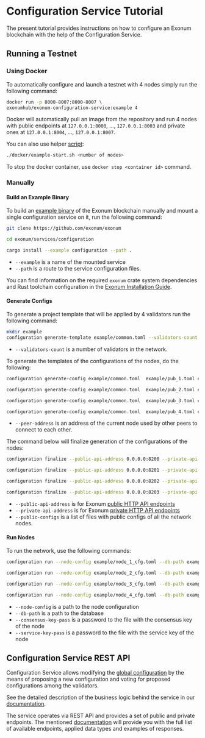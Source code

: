 # Configuration Service Tutorial

The present tutorial provides instructions on how to configure an Exonum
blockchain with the help of the Configuration Service.

## Running a Testnet

### Using Docker

<!-- spell-checker:ignore vitvakatu -->

To automatically configure and launch a testnet with 4 nodes simply run the
following command:

```bash
docker run -p 8000-8007:8000-8007 \
exonumhub/exonum-configuration-service:example 4
```

Docker will automatically pull an image from the repository and run 4 nodes with
public endpoints at `127.0.0.1:8000`, ..., `127.0.0.1:8003` and
private ones at `127.0.0.1:8004`, ..., `127.0.0.1:8007`.

You can also use helper [script](../docker/example-start.sh):

```bash
./docker/example-start.sh <number of nodes>
```

To stop the docker container, use `docker stop <container id>` command.

### Manually

#### Build an Example Binary

To build an [example binary](../examples/configuration.rs) of the Exonum
blockchain manually and mount a single configuration service on it, run the
following command:

```bash
git clone https://github.com/exonum/exonum

cd exonum/services/configuration

cargo install --example configuration --path .
```

- `--example` is a name of the mounted service
- `--path` is a route to the service configuration files.

You can find information on the required `exonum` crate system dependencies and
Rust toolchain configuration in the
[Exonum Installation Guide](https://exonum.com/doc/version/latest/get-started/install/).

#### Generate Configs

To generate a project template that will be applied by 4 validators run the
following command:

```sh
mkdir example
configuration generate-template example/common.toml --validators-count 4
```

- `--validators-count` is a number of validators in the network.

To generate the templates of the configurations of the nodes, do the following:
<!-- markdownlint-disable MD013 -->

```sh
configuration generate-config example/common.toml  example/pub_1.toml example/sec_1.toml --peer-address 127.0.0.1:6331 -c example/consensus_1.toml -s example/service_1.toml -n

configuration generate-config example/common.toml  example/pub_2.toml example/sec_2.toml --peer-address 127.0.0.1:6332 -c example/consensus_2.toml -s example/service_2.toml -n

configuration generate-config example/common.toml  example/pub_3.toml example/sec_3.toml --peer-address 127.0.0.1:6333 -c example/consensus_3.toml -s example/service_3.toml -n

configuration generate-config example/common.toml  example/pub_4.toml example/sec_4.toml --peer-address 127.0.0.1:6334 -c example/consensus_4.toml -s example/service_4.toml -n
```

- `--peer-address` is an address of the current node used by other peers to
  connect to each other.

The command below will finalize generation of the configurations of the nodes:

```sh
configuration finalize --public-api-address 0.0.0.0:8200 --private-api-address 0.0.0.0:8091 example/sec_1.toml example/node_1_cfg.toml --public-configs example/pub_1.toml example/pub_2.toml example/pub_3.toml example/pub_4.toml

configuration finalize --public-api-address 0.0.0.0:8201 --private-api-address 0.0.0.0:8092 example/sec_2.toml example/node_2_cfg.toml --public-configs example/pub_1.toml example/pub_2.toml example/pub_3.toml example/pub_4.toml

configuration finalize --public-api-address 0.0.0.0:8202 --private-api-address 0.0.0.0:8093 example/sec_3.toml example/node_3_cfg.toml --public-configs example/pub_1.toml example/pub_2.toml example/pub_3.toml example/pub_4.toml

configuration finalize --public-api-address 0.0.0.0:8203 --private-api-address 0.0.0.0:8094 example/sec_4.toml example/node_4_cfg.toml --public-configs example/pub_1.toml example/pub_2.toml example/pub_3.toml example/pub_4.toml
```

- `--public-api-address` is for Exonum [public HTTP API endpoints](#public-endpoints)
- `--private-api-address` is for Exonum [private HTTP API endpoints](#private-endpoints)
- `--public-configs` is a list of files with public configs of all the network
  nodes.

#### Run Nodes

To run the network, use the following commands:

```sh
configuration run --node-config example/node_1_cfg.toml --db-path example/db1 --public-api-address 0.0.0.0:8200 --consensus-key-pass pass --service-key-pass pass

configuration run --node-config example/node_2_cfg.toml --db-path example/db2 --public-api-address 0.0.0.0:8201 --consensus-key-pass pass --service-key-pass pass

configuration run --node-config example/node_3_cfg.toml --db-path example/db3 --public-api-address 0.0.0.0:8202 --consensus-key-pass pass --service-key-pass pass

configuration run --node-config example/node_4_cfg.toml --db-path example/db4 --public-api-address 0.0.0.0:8203 --consensus-key-pass pass --service-key-pass pass
```

<!-- markdownlint-enable MD013 -->

- `--node-config` is a path to the node configuration
- `--db-path` is a path to the database
- `--consensus-key-pass` is a password to the file with the consensus key of the
  node
- `--service-key-pass` is a password to the file with the service key of the
  node

## Configuration Service REST API

Configuration Service allows modifying the [global configuration][system-configuration]
by the means of proposing a new configuration and voting for proposed
configurations among the validators.

See the detailed description of the business logic behind the service in our
[documentation][configuration-updater].

The service operates via REST API and provides a set of public and private
endpoints. The mentioned [documentation][rest-api] will provide you with the
full list of available endpoints, applied data types and examples of responses.

[configuration-updater]: https://exonum.com/doc/version/latest/advanced/configuration-updater/
[system-configuration]: https://exonum.com/doc/version/latest/architecture/configuration/
[rest-api]: https://exonum.com/doc/version/latest/advanced/configuration-updater/#rest-api
